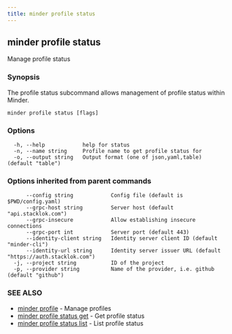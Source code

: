 ```yaml
---
title: minder profile status
---
```

## minder profile status

Manage profile status

### Synopsis

The profile status subcommand allows management of profile status within Minder.

```
minder profile status [flags]
```

### Options

```
  -h, --help            help for status
  -n, --name string     Profile name to get profile status for
  -o, --output string   Output format (one of json,yaml,table) (default "table")
```

### Options inherited from parent commands

```
      --config string            Config file (default is $PWD/config.yaml)
      --grpc-host string         Server host (default "api.stacklok.com")
      --grpc-insecure            Allow establishing insecure connections
      --grpc-port int            Server port (default 443)
      --identity-client string   Identity server client ID (default "minder-cli")
      --identity-url string      Identity server issuer URL (default "https://auth.stacklok.com")
  -j, --project string           ID of the project
  -p, --provider string          Name of the provider, i.e. github (default "github")
```

### SEE ALSO

* [minder profile](minder_profile.md)	 - Manage profiles
* [minder profile status get](minder_profile_status_get.md)	 - Get profile status
* [minder profile status list](minder_profile_status_list.md)	 - List profile status

